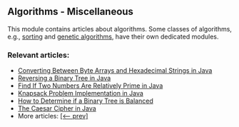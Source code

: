 ## Algorithms - Miscellaneous

This module contains articles about algorithms. Some classes of algorithms, e.g., [sorting](/../algorithms-sorting) and
[genetic algorithms](/../algorithms-genetic), have their own dedicated modules. 

### Relevant articles:

- [Converting Between Byte Arrays and Hexadecimal Strings in Java](https://www.baeldung.com/java-byte-arrays-hex-strings)
- [Reversing a Binary Tree in Java](https://www.baeldung.com/java-reversing-a-binary-tree)
- [Find If Two Numbers Are Relatively Prime in Java](https://www.baeldung.com/java-two-relatively-prime-numbers)
- [Knapsack Problem Implementation in Java](https://www.baeldung.com/java-knapsack)
- [How to Determine if a Binary Tree is Balanced](https://www.baeldung.com/java-balanced-binary-tree)
- [The Caesar Cipher in Java](https://www.baeldung.com/java-caesar-cipher)
- More articles: [[<-- prev]](/../algorithms-miscellaneous-4)

